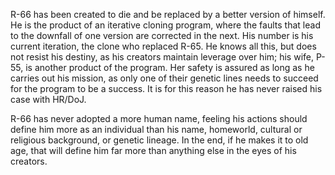 R-66 has been created to die and be replaced by a better version of himself. He is the product of an iterative cloning program, where the faults that lead to the downfall of one version are corrected in the next. His number is his current iteration, the clone who replaced R-65. He knows all this, but does not resist his destiny, as his creators maintain leverage over him; his wife, P-55, is another product of the program. Her safety is assured as long as he carries out his mission, as only one of their genetic lines needs to succeed for the program to be a success. It is for this reason he has never raised his case with HR/DoJ.

R-66 has never adopted a more human name, feeling his actions should define him more as an individual than his name, homeworld, cultural or religious background, or genetic lineage. In the end, if he makes it to old age, that will define him far more than anything else in the eyes of his creators.

